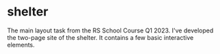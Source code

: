 # shelter
The main layout task from the RS School Course Q1 2023. I've developed the two-page site of the shelter. It contains a few basic interactive elements.
